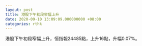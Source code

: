 ```yaml
---
layout: post
title: 港股下午初段窄幅上升
date: 2020-09-10 13:09:09.000000000 +08:00
categories: rthk
---
```


港股下午初段窄幅上升，恒指報24485點，上升16點，升幅0.07%。
